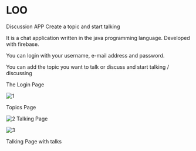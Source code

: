 # LOO
 Discussion APP
 Create a topic and start talking
 
 It is a chat application written in the java programming language. Developed with firebase.

You can login with your username, e-mail address and password. 

You can add the topic you want to talk or discuss and start talking / discussing

The Login Page

![1](https://user-images.githubusercontent.com/72500382/98597273-d028ef00-22e9-11eb-808e-3a132c648f95.png)

Topics Page

![2](https://user-images.githubusercontent.com/72500382/98597275-d15a1c00-22e9-11eb-89d2-edbf4f0d1be0.png)
Talking Page

![3](https://user-images.githubusercontent.com/72500382/98597276-d28b4900-22e9-11eb-897d-4789fcc0da8d.png)

Talking Page with talks



